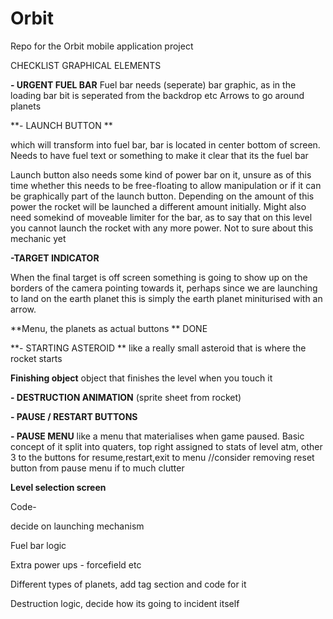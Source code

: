 # Orbit
Repo for the Orbit mobile application project


CHECKLIST
GRAPHICAL ELEMENTS


**- URGENT FUEL BAR**
Fuel bar needs (seperate) bar graphic, as in the loading bar bit is seperated from the backdrop etc
Arrows to go around planets 

**- LAUNCH BUTTON **

which will transform into fuel bar, bar is located in center bottom of screen. Needs to have fuel text or something to make it clear that its the fuel bar

Launch button also needs some kind of power bar on it, unsure as of this time whether this needs to be free-floating to allow manipulation or if it can be graphically part of the launch button. Depending on the amount of this power the rocket will be launched a different amount initially. Might also need somekind of moveable limiter for the bar, as to say that on this level you cannot launch the rocket with any more power. Not to sure about this mechanic yet


**-TARGET INDICATOR**

When the final target is off screen something is going to show up on the borders of the camera pointing towards it, perhaps since we are launching to land on the earth planet this is simply the earth planet miniturised with an arrow. 


**Menu, the planets as actual buttons **
DONE

**- STARTING ASTEROID **
like a really small asteroid  that is where the rocket starts


**Finishing object**
object that finishes the level when you touch it


**- DESTRUCTION ANIMATION**
(sprite sheet from rocket)


**- PAUSE / RESTART BUTTONS**


**- PAUSE MENU**
like a menu that materialises when game paused. Basic concept of it split into quaters, top right assigned to stats of level atm, other 3 to the buttons for resume,restart,exit to menu //consider removing reset button from pause menu if to much clutter


**Level selection screen**


Code-


decide on launching mechanism


Fuel bar logic


Extra power ups - forcefield etc


Different types of planets, add tag section and code for it


Destruction logic, decide how its going to incident itself


